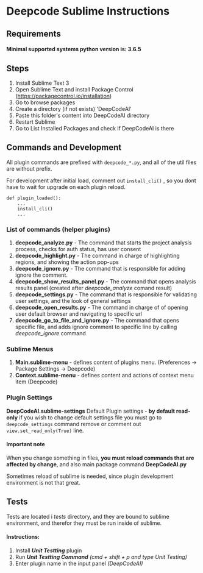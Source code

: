 # Deepcode Sublime Instructions

## Requirements

#### Minimal supported systems python version is: 3.6.5 

## Steps

1. Install Sublime Text 3
2. Open Sublime Text and install Package Control (https://packagecontrol.io/installation)
3. Go to browse packages 
4. Create a directory (if not exists) 'DeepCodeAI'
5. Paste this folder's content into DeepCodeAI directory
5. Restart Sublime 
6. Go to List Installed Packages and check if DeepCodeAI is there

## Commands and Development

All plugin commands are prefixed with `deepcode_*.py`, and all of the util files are without prefix. 

For development after initial load, comment out  `install_cli()` , so you dont have to wait for upgrade on each plugin reload.

    def plugin_loaded():
        ...
        install_cli()
        ...

### List of commands (helper plugins)

1. **deepcode_analyze.py** - The command that starts the project analysis process, checks for auth status, has user consent
2. **deepcode_highlight.py** - The command in charge of highlighting regions, and showing the action pop-ups
3. **deepcode_ignore.py** - The command that is responsible for adding ignore the comment.
4. **deepcode_show_results_panel.py** - The command that opens analysis results panel (created after *deepcode_analyze* comand result)
5. **deepcode_settings.py** - The command that is responsible for validating user settings, and the look of general settings
6. **deepcode_open_results.py**  - The command in charge of of opening user default browser and navigating to specific url
7. **deepcode_go_to_file_and_ignore.py** - The command that opens specific file, and adds ignore comment to specific line by calling *deepcode_ignore* command


### Sublime Menus
1. **Main.sublime-menu** - defines content of plugins menu. (Preferences -> Package Settings -> Deepcode)
2. **Context.sublime-menu** - defines content and actions of context menu item (Deepcode)

### Plugin Settings
**DeepCodeAI.sublime-settings**
Default Plugin settings - **by default read-only** if you wish to change default settings file you must go to `deepcode_settings` command remove or comment out `view.set_read_only(True)` line.

#### Important note
When you change something in files, **you must reload commands that are affected by change**, and also main package command **DeepCodeAI.py**

Sometimes reload of sublime is needed, since plugin development environment is not that great. 

## Tests
 
Tests are located i *tests* directory, and they are bound to sublime environment, and therefor they must be run inside of sublime.

#### Instructions:

 1. Install ***Unit Testting*** plugin
 2. Run ***Unit Testting Command*** *(cmd + shift + p and type Unit Testing)*
 3. Enter plugin name in the input panel  *(DeepCodeAI)*
